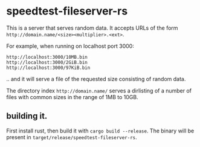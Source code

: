 # speedtest-fileserver-rs

This is a server that serves random data. It accepts URLs of the form
`http://domain.name/<size><multiplier>.<ext>`.

For example, when running on localhost port 3000:

```
http://localhost:3000/10MB.bin
http://localhost:3000/2GiB.bin
http://localhost:3000/97KiB.bin
```

.. and it will serve a file of the requested size consisting of random data.

The directory index `http://domain.name/` serves a dirlisting of a
number of files with common sizes in the range of 1MB to 10GB.

## building it.

First install rust, then build it with `cargo build --release`. The
binary will be present in `target/release/speedtest-fileserver-rs`.


